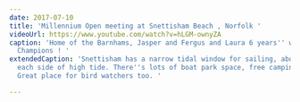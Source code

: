 ```yaml
---
date: 2017-07-10
title: 'Millennium Open meeting at Snettisham Beach , Norfolk '
videoUrl: https://www.youtube.com/watch?v=hLGM-ownyZA
caption: 'Home of the Barnhams, Jasper and Fergus and Laura 6 years'' worth of  National
  Champions ! '
extendedCaption: 'Snettisham has a narrow tidal window for sailing, about 2 hours
  each side of high tide. There''s lots of boat park space, free camping on site.
  Great place for bird watchers too. '

---
```

